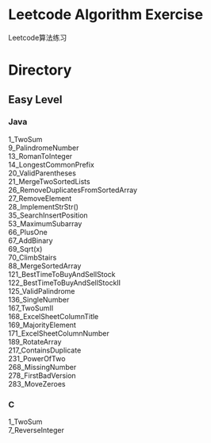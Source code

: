 # Leetcode Algorithm Exercise  
Leetcode算法练习  
  
# Directory  
  
## Easy Level  
### Java  
1_TwoSum  
9_PalindromeNumber  
13_RomanToInteger  
14_LongestCommonPrefix  
20_ValidParentheses  
21_MergeTwoSortedLists  
26_RemoveDuplicatesFromSortedArray  
27_RemoveElement  
28_ImplementStrStr()  
35_SearchInsertPosition  
53_MaximumSubarray    
66_PlusOne  
67_AddBinary  
69_Sqrt(x)  
70_ClimbStairs  
88_MergeSortedArray  
121_BestTimeToBuyAndSellStock  
122_BestTimeToBuyAndSellStockII  
125_ValidPalindrome  
136_SingleNumber  
167_TwoSumII  
168_ExcelSheetColumnTitle  
169_MajorityElement  
171_ExcelSheetColumnNumber  
189_RotateArray  
217_ContainsDuplicate  
231_PowerOfTwo  
268_MissingNumber  
278_FirstBadVersion  
283_MoveZeroes  
  
  
### C    
1_TwoSum  
7_ReverseInteger  
  
